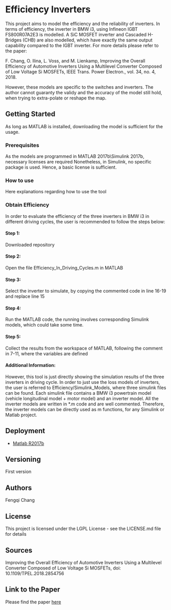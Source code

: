 # Efficiency Inverters
  
This project aims to model the efficiency and the reliability of inverters.
In terms of efficiency, the inverter in BMW i3, using Infineon IGBT FS800R07A2E3 is modelled. A SiC MOSFET inverter and Cascaded H-Bridges (CHB) are also modelled, which have exactly the same output capability compared to the IGBT inverter. For more details please refer to the paper: 

F. Chang, O. Ilina, L. Voss, and M. Lienkamp, Improving the Overall Efficiency of Automotive Inverters Using a Multilevel Converter Composed of Low Voltage Si MOSFETs, IEEE Trans. Power Electron., vol. 34, no. 4, 2018.

However, these models are specific to the switches and inverters. The author cannot guaranty the validy and the accuracy of the model still hold, when trying to extra-polate or reshape the map.

## Getting Started
As long as MATLAB is installed, downloading the model is sufficient for the usage.
  
### Prerequisites
As the models are programmed in MATLAB 2017b\Simulink 2017b, necessary licenses are required
Nonetheless, in Simulink, no specific package is used. Hence, a basic license is sufficient. 
  
### How to use
Here explanations regarding how to use the tool

### Obtain Efficiency

In order to evaluate the efficiency of the three inverters in BMW i3 in different driving cycles, the user is recommended to follow the steps below:

#### Step 1:

Downloaded repository

#### Step 2: 
Open the file Efficiency_In_Driving_Cycles.m in MATLAB

#### Step 3: 
Select the inverter to simulate, by copying the commented code in line 16-19 and replace line 15

#### Step 4: 
Run the MATLAB code, the running involves corresponding Simulink models, which could take some time.

#### Step 5: 
Collect the results from the workspace of MATLAB, following the comment in 7-11, where the variables are defined


#### Additional Information: 
However, this tool is just directly showing the simulation results of the three inverters in driving cycle. In order to just use the loss models of inverters, the user is referred to Efficiency/Simulink_Models, where three simulink files can be found. 
Each simulink file contains a BMW i3 powertrain model (vehicle longitudinal model + motor model) and an inverter model. All the inverter models are written in *.m code and are well commented. Therefore, the inverter models can be directly used as m functions, for any Simulink or Matlab project.

## Deployment
* [Matlab R2017b](https://de.mathworks.com/products/matlab.html) 
  
## Versioning
First version
  
## Authors
Fengqi Chang
  
## License
This project is licensed under the LGPL License - see the LICENSE.md file for details
 
 
## Sources
Improving the Overall Efficiency of Automotive Inverters Using a Multilevel Converter Composed of Low Voltage Si MOSFETs, doi: 10.1109/TPEL.2018.2854756

## Link to the Paper
Please find the paper [here](https://www.researchgate.net/publication/326311088_Improving_the_Overall_Efficiency_of_Automotive_Inverters_Using_a_Multilevel_Converter_Composed_of_Low_Voltage_Si_MOSFETs)
